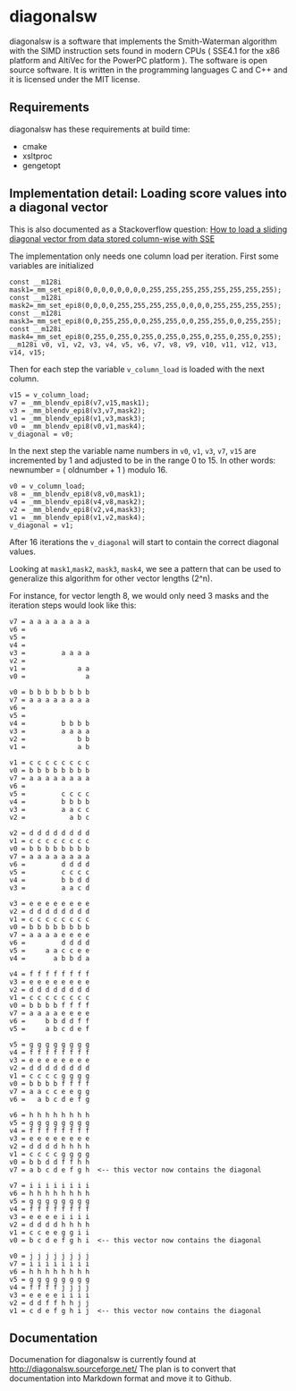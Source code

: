 # diagonalsw

diagonalsw is a software that implements the Smith-Waterman algorithm with the SIMD instruction sets found in modern CPUs ( SSE4.1 for the x86 platform and AltiVec for the PowerPC platform ). The software is open source software. It is written in the programming languages C and C++ and it is licensed under the MIT license.

## Requirements

diagonalsw has these requirements at build time: 

- cmake
- xsltproc
- gengetopt

## Implementation detail: Loading score values into a diagonal vector 

This is also documented as a Stackoverflow question:
[How to load a sliding diagonal vector from data stored column-wise with SSE](http://stackoverflow.com/questions/15198011/how-to-load-a-sliding-diagonal-vector-from-data-stored-column-wise-withsse)

The implementation only needs one column load per iteration. First some variables are initialized


```
const __m128i mask1=_mm_set_epi8(0,0,0,0,0,0,0,0,255,255,255,255,255,255,255,255);
const __m128i mask2=_mm_set_epi8(0,0,0,0,255,255,255,255,0,0,0,0,255,255,255,255);
const __m128i mask3=_mm_set_epi8(0,0,255,255,0,0,255,255,0,0,255,255,0,0,255,255);
const __m128i mask4=_mm_set_epi8(0,255,0,255,0,255,0,255,0,255,0,255,0,255,0,255);
__m128i v0, v1, v2, v3, v4, v5, v6, v7, v8, v9, v10, v11, v12, v13, v14, v15;
```

Then for each step the variable `v_column_load` is loaded with the next column.

```
v15 = v_column_load;
v7 = _mm_blendv_epi8(v7,v15,mask1);
v3 = _mm_blendv_epi8(v3,v7,mask2);
v1 = _mm_blendv_epi8(v1,v3,mask3);
v0 = _mm_blendv_epi8(v0,v1,mask4);
v_diagonal = v0;
```


In the next step the variable name numbers in `v0`, `v1`, `v3`, `v7`, `v15` are incremented by 1 and adjusted to be in the range 0 to 15. In other words: newnumber = ( oldnumber + 1 ) modulo 16.


```
v0 = v_column_load;
v8 = _mm_blendv_epi8(v8,v0,mask1);
v4 = _mm_blendv_epi8(v4,v8,mask2);
v2 = _mm_blendv_epi8(v2,v4,mask3);
v1 = _mm_blendv_epi8(v1,v2,mask4);
v_diagonal = v1;
```

After 16 iterations the `v_diagonal` will start to contain the correct diagonal values. 

Looking at `mask1`,`mask2`, `mask3`, `mask4`, we see a pattern that can be used to generalize this algorithm for other vector lengths (2^n).

For instance, for vector length 8, we would only need 3 masks and the iteration steps would look like this:

```
v7 = a a a a a a a a
v6 =
v5 =
v4 =
v3 =         a a a a
v2 =
v1 =             a a
v0 =               a

v0 = b b b b b b b b
v7 = a a a a a a a a
v6 =
v5 =
v4 =         b b b b
v3 =         a a a a
v2 =             b b
v1 =             a b

v1 = c c c c c c c c
v0 = b b b b b b b b
v7 = a a a a a a a a
v6 =
v5 =         c c c c
v4 =         b b b b
v3 =         a a c c
v2 =           a b c

v2 = d d d d d d d d
v1 = c c c c c c c c
v0 = b b b b b b b b
v7 = a a a a a a a a
v6 =         d d d d
v5 =         c c c c
v4 =         b b d d
v3 =         a a c d

v3 = e e e e e e e e
v2 = d d d d d d d d
v1 = c c c c c c c c
v0 = b b b b b b b b
v7 = a a a a e e e e
v6 =         d d d d
v5 =     a a c c e e
v4 =       a b b d a

v4 = f f f f f f f f
v3 = e e e e e e e e
v2 = d d d d d d d d
v1 = c c c c c c c c
v0 = b b b b f f f f
v7 = a a a a e e e e
v6 =     b b d d f f
v5 =     a b c d e f

v5 = g g g g g g g g
v4 = f f f f f f f f
v3 = e e e e e e e e
v2 = d d d d d d d d
v1 = c c c c g g g g
v0 = b b b b f f f f
v7 = a a c c e e g g
v6 =   a b c d e f g

v6 = h h h h h h h h
v5 = g g g g g g g g
v4 = f f f f f f f f
v3 = e e e e e e e e
v2 = d d d d h h h h
v1 = c c c c g g g g
v0 = b b d d f f h h
v7 = a b c d e f g h  <-- this vector now contains the diagonal

v7 = i i i i i i i i
v6 = h h h h h h h h
v5 = g g g g g g g g
v4 = f f f f f f f f
v3 = e e e e i i i i
v2 = d d d d h h h h
v1 = c c e e g g i i
v0 = b c d e f g h i  <-- this vector now contains the diagonal

v0 = j j j j j j j j
v7 = i i i i i i i i
v6 = h h h h h h h h
v5 = g g g g g g g g
v4 = f f f f j j j j
v3 = e e e e i i i i
v2 = d d f f h h j j
v1 = c d e f g h i j  <-- this vector now contains the diagonal
```

## Documentation

Documenation for diagonalsw is currently found at http://diagonalsw.sourceforge.net/
The plan is to convert that documentation into Markdown format and move it to Github.
